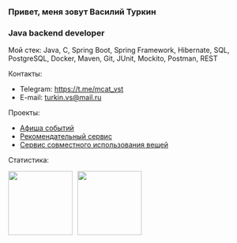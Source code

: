 ### Привет, меня зовут Василий Туркин

### Java backend developer

Мой стек: Java, C, Spring Boot, Spring Framework, Hibernate, SQL, PostgreSQL, Docker, Maven, Git, JUnit, Mockito, Postman, REST  

Контакты:
* Telegram: https://t.me/mcat_vst
* E-mail: turkin.vs@mail.ru

Проекты: 
* [Афиша событий](https://github.com/mrchcat/java-explore-with-me)
* [Рекомендательный сервис](https://github.com/mrchcat/java-filmorate-team)
* [Сервис совместного использования вещей](https://github.com/mrchcat/java-shareit)


Статистика:
<div>
<a href="https://github-readme-stats.vercel.app/api?username=mrchcat&hide=contribs&show_icons=true">
  <img  align="left" height="130" style="margin-right: 10px" src="https://github-readme-stats.vercel.app/api?username=mrchcat&hide=contribs&show_icons=true" />
</a>
<a href="https://github-readme-stats.vercel.app/api/top-langs/?username=mrchcat&layout=compact">
  <img align="left" height="130" src="https://github-readme-stats.vercel.app/api/top-langs/?username=mrchcat&layout=compact" />
</a>
</div>

